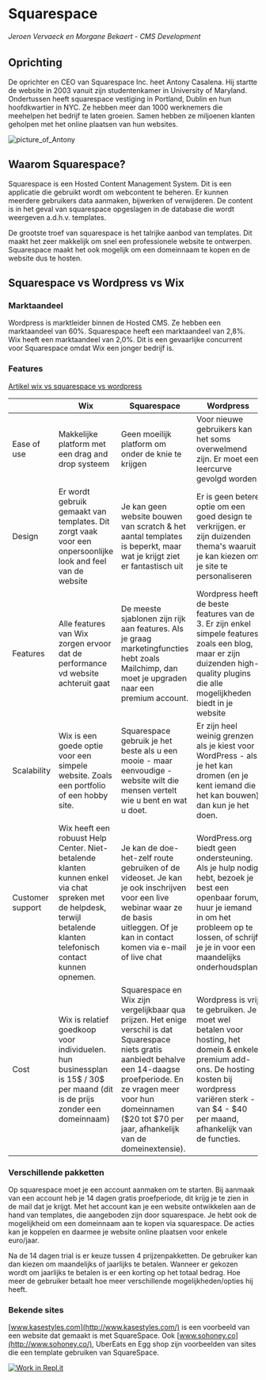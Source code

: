 # Squarespace
###### Jeroen Vervaeck en Morgane Bekaert - CMS Development

## Oprichting
De oprichter en CEO van Squarespace Inc. heet Antony Casalena. Hij startte de website in 2003 vanuit zijn studentenkamer in University of Maryland. Ondertussen heeft squarespace vestiging in Portland, Dublin en hun hoofdkwartier in NYC. Ze hebben meer dan 1000 werknemers die meehelpen het bedrijf te laten groeien. Samen hebben ze miljoenen klanten geholpen met het online plaatsen van hun websites.

![picture_of_Antony](https://pbs.twimg.com/profile_images/708326239451422722/JwyT_qhJ_400x400.jpg)

## Waarom Squarespace?
Squarespace is een Hosted Content Management System. Dit is een applicatie die gebruikt wordt om webcontent te beheren. Er kunnen meerdere gebruikers data aanmaken, bijwerken of verwijderen. De content is in het geval van squarespace opgeslagen in de database die wordt weergeven a.d.h.v. templates.

De grootste troef van squarespace is het talrijke aanbod van templates. Dit maakt het zeer makkelijk om snel een professionele website te ontwerpen. Squarespace maakt het ook mogelijk om een domeinnaam te kopen en de website dus te hosten.

## Squarespace vs Wordpress vs Wix
### Marktaandeel
Wordpress is marktleider binnen de Hosted CMS. Ze hebben een marktaandeel van 60%. Squarespace heeft een marktaandeel van 2,8%. Wix heeft een marktaandeel van 2,0%. Dit is een gevaarlijke concurrent voor Squarespace omdat Wix een jonger bedrijf is.

### Features
[Artikel wix vs squarespace vs wordpress](https://thegoodalliance.org/articles/wix-v-squarespace-v-wordpress/)

|                  | Wix                                                                                                                                                                    | Squarespace                                                                                                                                                                                                                                          | Wordpress                                                                                                                                                                                                    |
|------------------|------------------------------------------------------------------------------------------------------------------------------------------------------------------------|------------------------------------------------------------------------------------------------------------------------------------------------------------------------------------------------------------------------------------------------------|--------------------------------------------------------------------------------------------------------------------------------------------------------------------------------------------------------------|
| Ease of use      | Makkelijke platform met een drag and drop systeem                                                                                                                      | Geen moeilijk platform om onder de knie te krijgen                                                                                                                                                                                                   | Voor nieuwe gebruikers kan het soms overwelmend zijn. Er moet een leercurve gevolgd worden                                                                                                                   |
| Design           | Er wordt gebruik gemaakt van templates. Dit zorgt vaak voor een onpersoonlijke look and feel van de website                                                            | Je kan geen website bouwen van scratch & het aantal templates is beperkt, maar wat je krijgt ziet er fantastisch uit                                                                                                                                 | Er is geen betere optie om een goed design te verkrijgen. er zijn duizenden thema's waaruit je kan kiezen om je site te personaliseren                                                                       |
| Features         | Alle features van Wix zorgen ervoor dat de performance vd website achteruit gaat                                                                                       | De meeste sjablonen zijn rijk aan features. Als je graag marketingfuncties hebt zoals Mailchimp, dan moet je upgraden naar een premium account.                                                                                                      | Wordpress heeft de beste features van de 3. Er zijn enkel simpele features zoals een blog, maar er zijn duizenden high-quality plugins die alle mogelijkheden biedt in je website                            |
| Scalability      | Wix is een goede optie voor een simpele website. Zoals een portfolio of een hobby site.                                                                                | Squarespace gebruik je het beste als u een mooie - maar eenvoudige - website wilt die mensen vertelt wie u bent en wat u doet.                                                                                                                       | Er zijn heel weinig grenzen als je kiest voor WordPress - als je het kan dromen (en je kent iemand die het kan bouwen) dan kun je het doen.                                                                  |
| Customer support | Wix heeft een robuust Help Center. Niet-betalende klanten kunnen enkel via chat spreken met de helpdesk, terwijl betalende klanten telefonisch contact kunnen opnemen. | Je kan de doe-het-zelf route gebruiken of de videoset. Je kan je ook inschrijven voor een live webinar waar ze de basis uitleggen. Of je kan in contact komen via e-mail of live chat                                                                | WordPress.org biedt geen ondersteuning. Als je hulp nodig hebt, bezoek je best een openbaar forum, huur je iemand in om het probleem op te lossen, of schrijf je je in voor een maandelijks onderhoudsplan.  |
| Cost             | Wix is relatief goedkoop voor individuelen. hun businessplan is 15$ / 30$ per maand (dit is de prijs zonder een domeinnaam)                                            | Squarespace en Wix zijn vergelijkbaar qua prijzen. Het enige verschil is dat Squarespace niets gratis aanbiedt behalve een 14-daagse proefperiode. En ze vragen meer voor hun domeinnamen ($20 tot $70 per jaar, afhankelijk van de domeinextensie). | Wordpress is vrij te gebruiken. Je moet wel betalen voor hosting, het domein & enkele premium add-ons. De hosting kosten bij wordpress variëren sterk - van $4 - $40 per maand, afhankelijk van de functies. |

### Verschillende pakketten
Op squarespace moet je een account aanmaken om te starten. Bij aanmaak van een account heb je 14 dagen gratis proefperiode, dit krijg je te zien in de mail dat je krijgt. 
Met het account kan je een website ontwikkelen aan de hand van templates, die aangeboden zijn door squarespace. Je hebt ook de mogelijkheid om een domeinnaam aan te kopen via squarespace. De acties kan je koppelen en daarmee je website online plaatsen voor enkele euro/jaar. 

Na de 14 dagen trial is er keuze tussen 4 prijzenpakketten. De gebruiker kan dan kiezen om maandelijks of jaarlijks te betalen. Wanneer er gekozen wordt om jaarlijks te betalen is er een korting op het totaal bedrag. 
Hoe meer de gebruiker betaalt hoe meer verschillende mogelijkheden/opties hij heeft. 

### Bekende sites
[www.kasestyles.com](http://www.kasestyles.com/) is een voorbeeld van een website dat gemaakt is met SquareSpace.
Ook [www.sohoney.co](http://www.sohoney.co/),  UberEats en Egg shop zijn voorbeelden van sites die een template gebruiken van SquareSpace. 


[![Work in Repl.it](https://classroom.github.com/assets/work-in-replit-14baed9a392b3a25080506f3b7b6d57f295ec2978f6f33ec97e36a161684cbe9.svg)](https://classroom.github.com/online_ide?assignment_repo_id=3198293&assignment_repo_type=AssignmentRepo)
